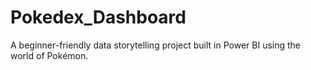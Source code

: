 # Pokedex_Dashboard
A beginner-friendly data storytelling project built in Power BI using the world of Pokémon.
